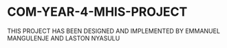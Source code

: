 # COM-YEAR-4-MHIS-PROJECT
THIS PROJECT HAS BEEN DESIGNED AND IMPLEMENTED BY EMMANUEL MANGULENJE AND LASTON NYASULU
